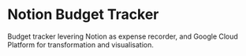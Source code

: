 # Notion Budget Tracker

Budget tracker levering Notion as expense recorder, and Google Cloud Platform for transformation and visualisation.